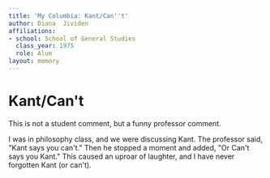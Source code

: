 ```yaml
---
title: 'My Columbia: Kant/Can''t'
author: Diana  Jividen
affiliations:
- school: School of General Studies
  class_year: 1975
  role: Alum
layout: memory
---
```


# Kant/Can't

This is not a student comment, but a funny professor comment.

I was in philosophy class, and we were discussing Kant.  The professor said, "Kant says you can't."  Then he stopped a moment and added, "Or Can't says you Kant." This caused an uproar of laughter, and I have never forgotten Kant (or can't).

